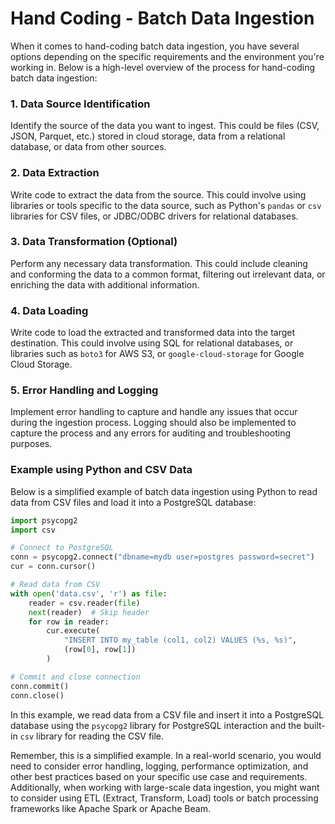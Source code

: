 # Hand Coding - Batch Data Ingestion

When it comes to hand-coding batch data ingestion, you have several options depending on the specific requirements and the environment you're working in. Below is a high-level overview of the process for hand-coding batch data ingestion:

### 1. Data Source Identification
Identify the source of the data you want to ingest. This could be files (CSV, JSON, Parquet, etc.) stored in cloud storage, data from a relational database, or data from other sources.

### 2. Data Extraction
Write code to extract the data from the source. This could involve using libraries or tools specific to the data source, such as Python's `pandas` or `csv` libraries for CSV files, or JDBC/ODBC drivers for relational databases.

### 3. Data Transformation (Optional)
Perform any necessary data transformation. This could include cleaning and conforming the data to a common format, filtering out irrelevant data, or enriching the data with additional information.

### 4. Data Loading
Write code to load the extracted and transformed data into the target destination. This could involve using SQL for relational databases, or libraries such as `boto3` for AWS S3, or `google-cloud-storage` for Google Cloud Storage.

### 5. Error Handling and Logging
Implement error handling to capture and handle any issues that occur during the ingestion process. Logging should also be implemented to capture the process and any errors for auditing and troubleshooting purposes.

### Example using Python and CSV Data

Below is a simplified example of batch data ingestion using Python to read data from CSV files and load it into a PostgreSQL database:

```python
import psycopg2
import csv

# Connect to PostgreSQL
conn = psycopg2.connect("dbname=mydb user=postgres password=secret")
cur = conn.cursor()

# Read data from CSV
with open('data.csv', 'r') as file:
    reader = csv.reader(file)
    next(reader)  # Skip header
    for row in reader:
        cur.execute(
            "INSERT INTO my_table (col1, col2) VALUES (%s, %s)",
            (row[0], row[1])
        )

# Commit and close connection
conn.commit()
conn.close()
```

In this example, we read data from a CSV file and insert it into a PostgreSQL database using the `psycopg2` library for PostgreSQL interaction and the built-in `csv` library for reading the CSV file.

Remember, this is a simplified example. In a real-world scenario, you would need to consider error handling, logging, performance optimization, and other best practices based on your specific use case and requirements. Additionally, when working with large-scale data ingestion, you might want to consider using ETL (Extract, Transform, Load) tools or batch processing frameworks like Apache Spark or Apache Beam.